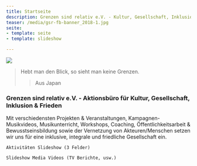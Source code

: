 ```yaml
---
title: Startseite
description: Grenzen sind relativ e.V. - Kultur, Gesellschaft, Inklusion & Frieden
teaser: /media/gsr-fb-banner_2018-1.jpg
seite:
- template: seite
- template: slideshow

---
```

![](/media/gsr-fb-banner_2018-1.jpg)

> Hebt man den Blick, so sieht man keine Grenzen.
>> Aus Japan

### Grenzen sind relativ e.V. - Aktionsbüro für Kultur, Gesellschaft, Inklusion & Frieden

Mit verschiedensten Projekten & Veranstaltungen, Kampagnen-Musikvideos, Musikunterricht, Workshops, Coaching, Öffentlichkeitsarbeit & Bewusstseinsbildung sowie der Vernetzung von Akteuren/Menschen setzen wir uns für eine inklusive, integrale und friedliche Gesellschaft ein.

    Aktivitäten Slideshow (3 Felder)
    
    Slideshow Media Videos (TV Berichte, usw.)
